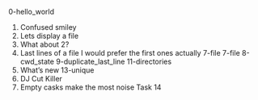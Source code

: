 0-hello_world
1. Confused smiley
2. Lets display a file
3. What about 2?
4. Last lines of a file
I would prefer the first ones actually
7-file
7-file
8-cwd_state
9-duplicate_last_line
11-directories
12. What’s new
13-unique
22. DJ Cut Killer
23. Empty casks make the most noise
Task 14
